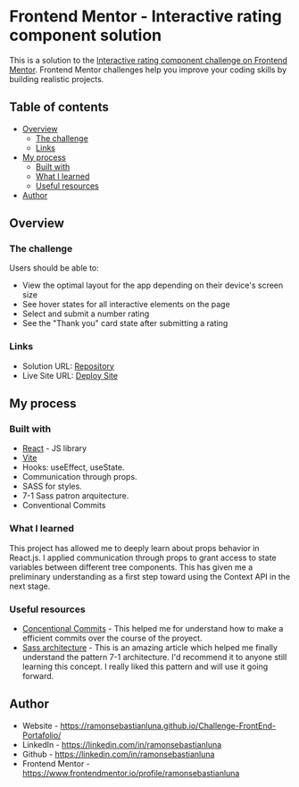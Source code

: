 # Frontend Mentor - Interactive rating component solution

This is a solution to the [Interactive rating component challenge on Frontend Mentor](https://www.frontendmentor.io/challenges/interactive-rating-component-koxpeBUmI). Frontend Mentor challenges help you improve your coding skills by building realistic projects. 

## Table of contents

- [Overview](#overview)
  - [The challenge](#the-challenge)
  - [Links](#links)
- [My process](#my-process)
  - [Built with](#built-with)
  - [What I learned](#what-i-learned)
  - [Useful resources](#useful-resources)
- [Author](#author)

## Overview

### The challenge

Users should be able to:

- View the optimal layout for the app depending on their device's screen size
- See hover states for all interactive elements on the page
- Select and submit a number rating
- See the "Thank you" card state after submitting a rating

### Links

- Solution URL: [Repository](https://github.com/ramonsebastianluna/Interactive-Rating-FEM)
- Live Site URL: [Deploy Site](https://ramonsebastianluna.github.io/Interactive-Rating-FEM/)

## My process

### Built with

- [React](https://reactjs.org/) - JS library
- [Vite](https://vitejs.dev/)
- Hooks: useEffect, useState.
- Communication through props.
- SASS for styles.
- 7-1 Sass patron arquitecture.
- Conventional Commits

### What I learned

This project has allowed me to deeply learn about props behavior in React.js. I applied communication through props to grant access to state variables between different tree components. This has given me a preliminary understanding as a first step toward using the Context API in the next stage.

### Useful resources

- [Concentional Commits](https://www.conventionalcommits.org/en/v1.0.0/) - This helped me for understand how to make a efficient commits over the course of the proyect.
- [Sass architecture](https://sass-guidelin.es/es/#arquitectura) - This is an amazing article which helped me finally understand the pattern 7-1 architecture. I'd recommend it to anyone still learning this concept. I really liked this pattern and will use it going forward.

## Author

- Website - https://ramonsebastianluna.github.io/Challenge-FrontEnd-Portafolio/
- LinkedIn - https://linkedin.com/in/ramonsebastianluna
- Github - https://linkedin.com/in/ramonsebastianluna
- Frontend Mentor - https://www.frontendmentor.io/profile/ramonsebastianluna